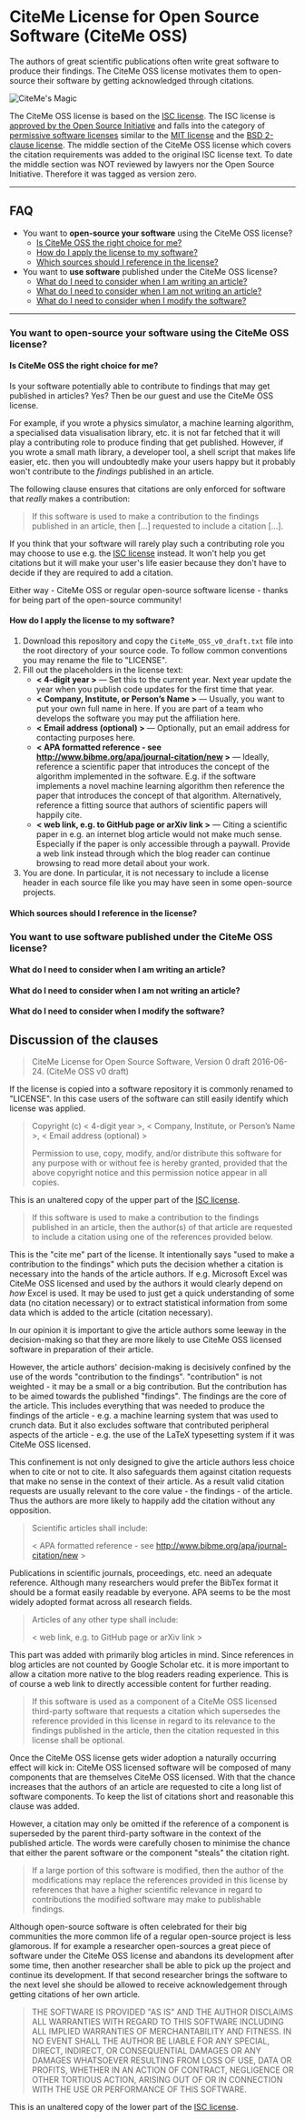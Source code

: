 # CiteMe License for Open Source Software (CiteMe OSS)

The authors of great scientific publications often write great software to produce their findings. The CiteMe OSS license motivates them to open-source their software by getting acknowledged through citations.

![CiteMe's Magic]()

The CiteMe OSS license is based on the [ISC license](https://opensource.org/licenses/ISC). The ISC license is [approved by the Open Source Initiative](https://opensource.org/approval) and falls into the category of [permissive software licenses](https://en.wikipedia.org/wiki/Permissive_free_software_licence) similar to the [MIT license](https://opensource.org/licenses/MIT) and the [BSD 2-clause license](https://opensource.org/licenses/BSD-2-Clause). The middle section of the CiteMe OSS license which covers the citation requirements was added to the original ISC license text. To date the middle section was NOT reviewed by lawyers nor the Open Source Initiative. Therefore it was tagged as version zero.

---

## FAQ

- You want to **open-source your software** using the CiteMe OSS license?
    - [Is CiteMe OSS the right choice for me?](#is-citeme-oss-the-right-choice-for-me)
    - [How do I apply the license to my software?](#how-do-i-apply-the-license-to-my-software)
    - [Which sources should I reference in the license?](#which-sources-should-i-reference-in-the-license)
- You want to **use software** published under the CiteMe OSS license?
    - [What do I need to consider when I am writing an article?](#what-do-i-need-to-consider-when-i-am-writing-an-article)
    - [What do I need to consider when I am not writing an article?](#what-do-i-need-to-consider-when-i-am-not-writing-an-article)
    - [What do I need to consider when I modify the software?](#what-do-i-need-to-consider-when-i-modify-the-software)

---

### You want to **open-source your software** using the CiteMe OSS license?

#### Is CiteMe OSS the right choice for me?

Is your software potentially able to contribute to findings that may get published in articles? Yes? Then be our guest and use the CiteMe OSS license.

For example, if you wrote a physics simulator, a machine learning algorithm, a specialised data visualisation library, etc. it is not far fetched that it will play a contributing role to produce finding that get published. However, if you wrote a small math library, a developer tool, a shell script that makes life easier, etc. then you will undoubtedly make your users happy but it probably won't contribute to the *findings* published in an article.

The following clause ensures that citations are only enforced for software that *really* makes a contribution:

> If this software is used to make a contribution to the findings published in an article, then [...] requested to include a citation [...].

If you think that your software will rarely play such a contributing role you may choose to use e.g. the [ISC license](https://opensource.org/licenses/ISC) instead. It won't help you get citations but it will make your user's life easier because they don't have to decide if they are required to add a citation.

Either way - CiteMe OSS or regular open-source software license - thanks for being part of the open-source community!

#### How do I apply the license to my software?

1. Download this repository and copy the `CiteMe_OSS_v0_draft.txt` file into the root directory of your source code. To follow common conventions you may rename the file to "LICENSE".
2. Fill out the placeholders in the license text:
    - **&lt; 4-digit year &gt;** &mdash; Set this to the current year. Next year update the year when you publish code updates for the first time that year.
    - **&lt; Company, Institute, or Person’s Name &gt;** &mdash; Usually, you want to put your own full name in here. If you are part of a team who develops the software you may put the affiliation here.
    - **&lt; Email address (optional) &gt;** &mdash; Optionally, put an email address for contacting purposes here.
    - **&lt; APA formatted reference - see http://www.bibme.org/apa/journal-citation/new &gt;** &mdash; Ideally, reference a scientific paper that introduces the concept of the algorithm implemented in the software. E.g. if the software implements a novel machine learning algorithm then reference the paper that introduces the concept of that algorithm. Alternatively, reference a fitting source that authors of scientific papers will happily cite.
    - **&lt; web link, e.g. to GitHub page or arXiv link &gt;** &mdash; Citing a scientific paper in e.g. an internet blog article would not make much sense. Especially if the paper is only accessible through a paywall. Provide a web link instead through which the blog reader can continue browsing to read more detail about your work.
3. You are done. In particular, it is not necessary to include a license header in each source file like you may have seen in some open-source projects.

#### Which sources should I reference in the license?

### You want to **use software** published under the CiteMe OSS license?

#### What do I need to consider when I am writing an article?

#### What do I need to consider when I am not writing an article?

#### What do I need to consider when I modify the software?

## Discussion of the clauses

> CiteMe License for Open Source Software, Version 0 draft 2016-06-24. (CiteMe OSS v0 draft)

If the license is copied into a software repository it is commonly renamed to "LICENSE". In this case users of the software can still easily identify which license was applied.

> Copyright (c) &lt; 4-digit year &gt;, &lt; Company, Institute, or Person’s Name &gt;, &lt; Email address (optional) &gt;
>
> Permission to use, copy, modify, and/or distribute this software for any purpose with or without fee is hereby granted, provided that the above copyright notice and this permission notice appear in all copies.

This is an unaltered copy of the upper part of the [ISC license](https://opensource.org/licenses/ISC).

> If this software is used to make a contribution to the findings published in an article, then the author(s) of that article are requested to include a citation using one of the references provided below.

This is the "cite me" part of the license. It intentionally says "used to make a contribution to the findings" which puts the decision whether a citation is necessary into the hands of the article authors. If e.g. Microsoft Excel was CiteMe OSS licensed and used by the authors it would clearly depend on *how* Excel is used. It may be used to just get a quick understanding of some data (no citation necessary) or to extract statistical information from some data which is added to the article (citation necessary).

In our opinion it is important to give the article authors some leeway in the decision-making so that they are more likely to use CiteMe OSS licensed software in preparation of their article.

However, the article authors' decision-making is decisively confined by the use of the words "contribution to the findings". "contribution" is not weighted - it may be a small or a big contribution. But the contribution has to be aimed towards the published "findings". The findings are the core of the article. This includes everything that was needed to produce the findings of the article - e.g. a machine learning system that was used to crunch data. But it also excludes software that contributed peripheral aspects of the article - e.g. the use of the LaTeX typesetting system if it was CiteMe OSS licensed.

This confinement is not only designed to give the article authors less choice when to cite or not to cite. It also safeguards them against citation requests that make no sense in the context of their article. As a result valid citation requests are usually relevant to the core value - the findings - of the article. Thus the authors are more likely to happily add the citation without any opposition.

> Scientific articles shall include:
>
> &lt; APA formatted reference - see http://www.bibme.org/apa/journal-citation/new &gt;

Publications in scientific journals, proceedings, etc. need an adequate reference. Although many researchers would prefer the BibTex format it should be a format easily readable by everyone. APA seems to be the most widely adopted format across all research fields.

> Articles of any other type shall include:
>
> &lt; web link, e.g. to GitHub page or arXiv link &gt;

This part was added with primarily blog articles in mind. Since references in blog articles are not counted by Google Scholar etc. it is more important to allow a citation more native to the blog readers reading experience. This is of course a web link to directly accessible content for further reading.

> If this software is used as a component of a CiteMe OSS licensed third-party software that requests a citation which supersedes the reference provided in this license in regard to its relevance to the findings published in the article, then the citation requested in this license shall be optional.

Once the CiteMe OSS license gets wider adoption a naturally occurring effect will kick in: CiteMe OSS licensed software will be composed of many components that are themselves CiteMe OSS licensed. With that the chance increases that the authors of an article are requested to cite a long list of software components. To keep the list of citations short and reasonable this clause was added.

However, a citation may only be omitted if the reference of a component is superseded by the parent third-party software in the context of the published article. The words were carefully chosen to minimise the chance that either the parent software or the component "steals" the citation right.

> If a large portion of this software is modified, then the author of the modifications may replace the references provided in this license by references that have a higher scientific relevance in regard to contributions the modified software may make to publishable findings.

Although open-source software is often celebrated for their big communities the more common life of a regular open-source project is less glamorous. If for example a researcher open-sources a great piece of software under the CiteMe OSS license and abandons its development after some time, then another researcher shall be able to pick up the project and continue its development. If that second researcher brings the software to the next level she should be allowed to receive acknowledgement through getting citations of her own article.

> THE SOFTWARE IS PROVIDED "AS IS" AND THE AUTHOR DISCLAIMS ALL WARRANTIES WITH REGARD TO THIS SOFTWARE INCLUDING ALL IMPLIED WARRANTIES OF MERCHANTABILITY AND FITNESS. IN NO EVENT SHALL THE AUTHOR BE LIABLE FOR ANY SPECIAL, DIRECT, INDIRECT, OR CONSEQUENTIAL DAMAGES OR ANY DAMAGES WHATSOEVER RESULTING FROM LOSS OF USE, DATA OR PROFITS, WHETHER IN AN ACTION OF CONTRACT, NEGLIGENCE OR OTHER TORTIOUS ACTION, ARISING OUT OF OR IN CONNECTION WITH THE USE OR PERFORMANCE OF THIS SOFTWARE.

This is an unaltered copy of the lower part of the [ISC license](https://opensource.org/licenses/ISC).